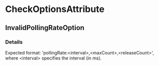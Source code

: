 ﻿---  
uid: Validator_7_3_12  
---

# CheckOptionsAttribute

## InvalidPollingRateOption

### Details

Expected format: 'pollingRate:\<interval\>,\<maxCount\>,\<releaseCount\>', where  \<interval\> specifies the interval (in ms).
